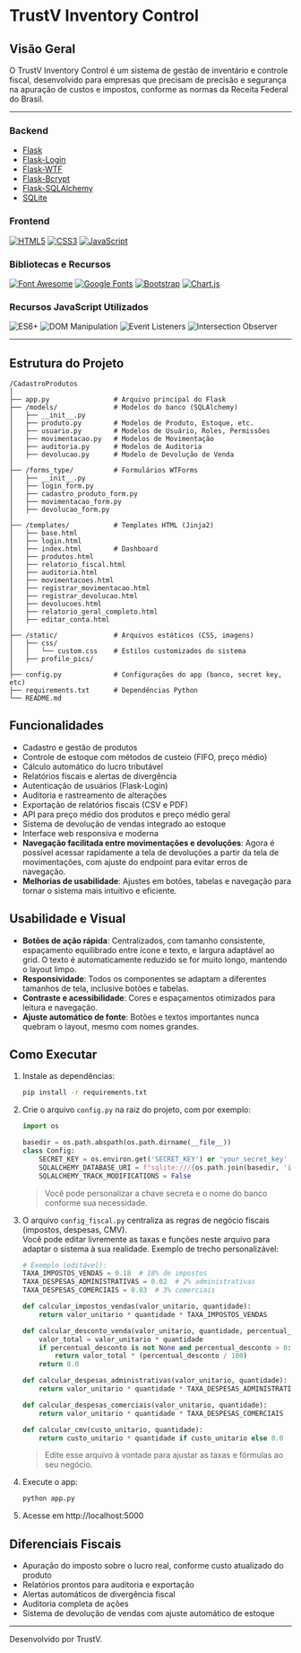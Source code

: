 # TrustV Inventory Control

## Visão Geral
O TrustV Inventory Control é um sistema de gestão de inventário e controle fiscal, desenvolvido para empresas que precisam de precisão e segurança na apuração de custos e impostos, conforme as normas da Receita Federal do Brasil.

---

### Backend
- [Flask](https://flask.palletsprojects.com/)
- [Flask-Login](https://flask-login.readthedocs.io/)
- [Flask-WTF](https://flask-wtf.readthedocs.io/)
- [Flask-Bcrypt](https://flask-bcrypt.readthedocs.io/)
- [Flask-SQLAlchemy](https://flask-sqlalchemy.palletsprojects.com/)
- [SQLite](https://www.sqlite.org/index.html)

### Frontend
<a href="https://developer.mozilla.org/pt-BR/docs/Web/HTML"><img src="https://img.shields.io/badge/HTML5-%23E34F26?style=for-the-badge&logo=html5&logoColor=white" alt="HTML5"></a>
<a href="https://developer.mozilla.org/pt-BR/docs/Web/CSS"><img src="https://img.shields.io/badge/CSS3-%231572B6?style=for-the-badge&logo=css3&logoColor=white" alt="CSS3"></a>
<a href="https://developer.mozilla.org/pt-BR/docs/Web/JavaScript"><img src="https://img.shields.io/badge/JavaScript-%23F7DF1E?style=for-the-badge&logo=javascript&logoColor=black" alt="JavaScript"></a>

### Bibliotecas e Recursos
<a href="https://fontawesome.com/"><img src="https://img.shields.io/badge/Font_Awesome-%23339AF0?style=for-the-badge&logo=fontawesome&logoColor=white" alt="Font Awesome"></a>
<a href="https://fonts.google.com/"><img src="https://img.shields.io/badge/Google_Fonts-%234285F4?style=for-the-badge&logo=google&logoColor=white" alt="Google Fonts"></a>
<a href="https://getbootstrap.com/"><img src="https://img.shields.io/badge/Bootstrap-%237952B3?style=for-the-badge&logo=bootstrap&logoColor=white" alt="Bootstrap"></a>
<a href="https://www.chartjs.org/"><img src="https://img.shields.io/badge/Chart.js-%23FF6384?style=for-the-badge&logo=chartdotjs&logoColor=white" alt="Chart.js"></a>

### Recursos JavaScript Utilizados
<img src="https://img.shields.io/badge/ES6+-%23F7DF1E?style=for-the-badge&logo=javascript&logoColor=black" alt="ES6+">
<img src="https://img.shields.io/badge/DOM_Manipulation-%23F7DF1E?style=for-the-badge&logo=javascript&logoColor=black" alt="DOM Manipulation">
<img src="https://img.shields.io/badge/Event_Listeners-%23F7DF1E?style=for-the-badge&logo=javascript&logoColor=black" alt="Event Listeners">
<img src="https://img.shields.io/badge/Intersection_Observer-%23F7DF1E?style=for-the-badge&logo=javascript&logoColor=black" alt="Intersection Observer">

---

## Estrutura do Projeto

```
/CadastroProdutos
│
├── app.py                # Arquivo principal do Flask
├── /models/              # Modelos do banco (SQLAlchemy)
│   ├── __init__.py
│   ├── produto.py        # Modelos de Produto, Estoque, etc.
│   ├── usuario.py        # Modelos de Usuário, Roles, Permissões
│   ├── movimentacao.py   # Modelos de Movimentação
│   ├── auditoria.py      # Modelos de Auditoria
│   ├── devolucao.py      # Modelo de Devolução de Venda
│
├── /forms_type/          # Formulários WTForms
│   ├── __init__.py
│   ├── login_form.py
│   ├── cadastro_produto_form.py
│   ├── movimentacao_form.py
│   ├── devolucao_form.py
│
├── /templates/           # Templates HTML (Jinja2)
│   ├── base.html
│   ├── login.html
│   ├── index.html        # Dashboard
│   ├── produtos.html
│   ├── relatorio_fiscal.html
│   ├── auditoria.html
│   ├── movimentacoes.html
│   ├── registrar_movimentacao.html
│   ├── registrar_devolucao.html
│   ├── devolucoes.html
│   ├── relatorio_geral_completo.html
│   ├── editar_conta.html
│
├── /static/              # Arquivos estáticos (CSS, imagens)
│   ├── css/
│   │   └── custom.css    # Estilos customizados do sistema
│   ├── profile_pics/
│
├── config.py             # Configurações do app (banco, secret key, etc)
├── requirements.txt      # Dependências Python
└── README.md
```

## Funcionalidades
- Cadastro e gestão de produtos
- Controle de estoque com métodos de custeio (FIFO, preço médio)
- Cálculo automático do lucro tributável
- Relatórios fiscais e alertas de divergência
- Autenticação de usuários (Flask-Login)
- Auditoria e rastreamento de alterações
- Exportação de relatórios fiscais (CSV e PDF)
- API para preço médio dos produtos e preço médio geral
- Sistema de devolução de vendas integrado ao estoque
- Interface web responsiva e moderna
- **Navegação facilitada entre movimentações e devoluções**: Agora é possível acessar rapidamente a tela de devoluções a partir da tela de movimentações, com ajuste do endpoint para evitar erros de navegação.
- **Melhorias de usabilidade**: Ajustes em botões, tabelas e navegação para tornar o sistema mais intuitivo e eficiente.

## Usabilidade e Visual
- **Botões de ação rápida**: Centralizados, com tamanho consistente, espaçamento equilibrado entre ícone e texto, e largura adaptável ao grid. O texto é automaticamente reduzido se for muito longo, mantendo o layout limpo.
- **Responsividade**: Todos os componentes se adaptam a diferentes tamanhos de tela, inclusive botões e tabelas.
- **Contraste e acessibilidade**: Cores e espaçamentos otimizados para leitura e navegação.
- **Ajuste automático de fonte**: Botões e textos importantes nunca quebram o layout, mesmo com nomes grandes.

## Como Executar
1. Instale as dependências:
   ```bash
   pip install -r requirements.txt
   ```
2. Crie o arquivo `config.py` na raiz do projeto, com por exemplo:
   ```python
   import os

   basedir = os.path.abspath(os.path.dirname(__file__))
   class Config:
       SECRET_KEY = os.environ.get('SECRET_KEY') or 'your_secret_key'
       SQLALCHEMY_DATABASE_URI = f"sqlite:///{os.path.join(basedir, 'instance', 'database.db')}"
       SQLALCHEMY_TRACK_MODIFICATIONS = False
   ```
   > Você pode personalizar a chave secreta e o nome do banco conforme sua necessidade.

3. O arquivo `config_fiscal.py` centraliza as regras de negócio fiscais (impostos, despesas, CMV).  
   Você pode editar livremente as taxas e funções neste arquivo para adaptar o sistema à sua realidade.
   Exemplo de trecho personalizável:

   ```python
   # Exemplo (editável):
   TAXA_IMPOSTOS_VENDAS = 0.18  # 18% de impostos
   TAXA_DESPESAS_ADMINISTRATIVAS = 0.02  # 2% administrativas
   TAXA_DESPESAS_COMERCIAIS = 0.03  # 3% comerciais

   def calcular_impostos_vendas(valor_unitario, quantidade):
       return valor_unitario * quantidade * TAXA_IMPOSTOS_VENDAS

   def calcular_desconto_venda(valor_unitario, quantidade, percentual_desconto=None):
       valor_total = valor_unitario * quantidade
       if percentual_desconto is not None and percentual_desconto > 0:
           return valor_total * (percentual_desconto / 100)
       return 0.0

   def calcular_despesas_administrativas(valor_unitario, quantidade):
       return valor_unitario * quantidade * TAXA_DESPESAS_ADMINISTRATIVAS

   def calcular_despesas_comerciais(valor_unitario, quantidade):
       return valor_unitario * quantidade * TAXA_DESPESAS_COMERCIAIS

   def calcular_cmv(custo_unitario, quantidade):
       return custo_unitario * quantidade if custo_unitario else 0.0
   ```
   > Edite esse arquivo à vontade para ajustar as taxas e fórmulas ao seu negócio.

4. Execute o app:
   ```bash
   python app.py
   ```
5. Acesse em http://localhost:5000

## Diferenciais Fiscais
- Apuração do imposto sobre o lucro real, conforme custo atualizado do produto
- Relatórios prontos para auditoria e exportação
- Alertas automáticos de divergência fiscal
- Auditoria completa de ações
- Sistema de devolução de vendas com ajuste automático de estoque

---
Desenvolvido por TrustV. 
